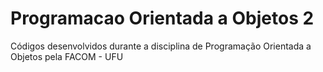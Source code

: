# Programacao Orientada a Objetos 2
Códigos desenvolvidos durante a disciplina de Programação Orientada a Objetos pela FACOM - UFU
